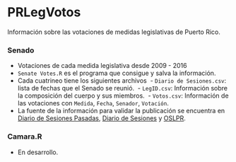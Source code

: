 # PRLegVotos
Información sobre las votaciones de medidas legislativas de Puerto Rico.

### Senado
- Votaciones de cada medida legislativa desde 2009 - 2016
- `Senate Votes.R` es el programa que consigue y salva la información.
- Cada cuatrineo tiene los siguientes archivos
  - `Diario de Sesiones.csv`: lista de fechas que el Senado se reunió.
  - `LegID.csv`: Información sobre la composición del cuerpo y sus miembros.
  - `Votos.csv`: Información de las votaciones con `Medida`, `Fecha`, `Senador`, `Votación`.
- La fuente de la información para validar la publicación se encuentra en [Diario de Sesiones Pasadas](http://senado.pr.gov/Pages/DiariodeSesionesPasados.aspx), [Diario de Sesiones](http://senado.pr.gov/Pages/DiariodeSesiones.aspx) y [OSLPR](http://www.oslpr.org/buscar/).

### Camara.R
- En desarrollo.
